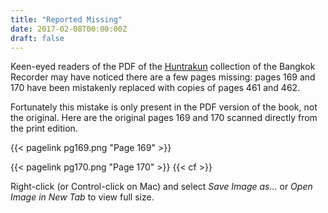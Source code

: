 ```yaml
---
title: "Reported Missing"
date: 2017-02-08T00:00:00Z
draft: false
---
```

Keen-eyed readers of the PDF of the [Huntrakun](http://dl.parliament.go.th/bitstream/handle/lirt/296974/2536_สมหมาย_ฮุนตระกูล_b.pdf) collection of the Bangkok Recorder may have noticed there are a few pages missing: pages 169 and 170 have been mistakenly replaced with copies of pages 461 and 462.

Fortunately this mistake is only present in the PDF version of the book, not the original. Here are the original pages 169 and 170 scanned directly from the print edition.

{{< pagelink pg169.png "Page 169" >}}

{{< pagelink pg170.png "Page 170" >}}
{{< cf >}}

Right-click (or Control-click on Mac) and select _Save Image as…_ or _Open Image in New Tab_ to view full size.
